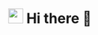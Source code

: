 <h1><img src="[https://media.tenor.com/29Ok5pc0ivAAAAAd/gatinho-gato.gif](https://media.tenor.com/29Ok5pc0ivAAAAAd/gatinho-gato.gif)" width="30"/>  Hi there 👋</h1>


<!--
**Samkuran/Samkuran** is a ✨ _special_ ✨ repository because its `README.md` (this file) appears on your GitHub profile.

Here are some ideas to get you started:

- 🔭 I’m currently working on ...
- 🌱 I’m currently learning ...
- 👯 I’m looking to collaborate on ...
- 🤔 I’m looking for help with ...
- 💬 Ask me about ...
- 📫 How to reach me: ...
- 😄 Pronouns: ...
- ⚡ Fun fact: ...
-->
